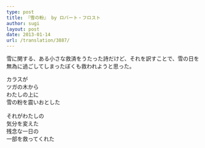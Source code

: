 ```yaml
---
type: post
title: 『雪の粉』 by ロバート・フロスト
author: sugi
layout: post
date: 2013-01-14
url: /translation/3887/
---
```

雪に関する、ある小さな救済をうたった詩だけど、それを訳すことで、雪の日を無為に過ごしてしまったぼくも救われようと思った。

<pre>カラスが
ツガの木から
わたしの上に
雪の粉を震いおとした

それがわたしの
気分を変えた
残念な一日の
一部を救ってくれた
</pre>